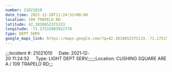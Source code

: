 ```yaml
---
number: 21021010
date_time: 2021-12-20T11:24:52+00:00
location: 109 TRAPELO RD
latitude: 42.3810652375133
longitude: -71.17515083922778
type: DEPT SERV
google_maps_link: https://maps.google.com/?q=42.3810652375133,-71.17515083922778
---
```


;;;Incident #: 21021010     Date: 2021‐12‐20 11:24:52     Type: LIGHT DEPT SERV;;;;;;Location: CUSHING SQUARE AREA / 109 TRAPELO RD;;;
